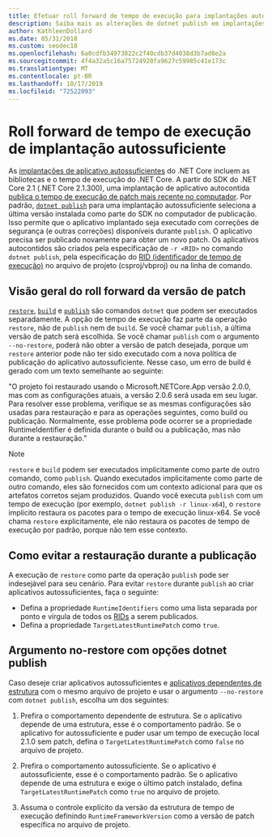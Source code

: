 ```yaml
---
title: Efetuar roll forward de tempo de execução para implantações autocontidas do .NET Core.
description: Saiba mais as alterações de dotnet publish em implantações autossuficientes.
author: KathleenDollard
ms.date: 05/31/2018
ms.custom: seodec18
ms.openlocfilehash: 6a0cdfb34973822c2f40cdb37d4038d3b7ad8e2a
ms.sourcegitcommit: 4f4a32a5c16a75724920fa9627c59985c41e173c
ms.translationtype: MT
ms.contentlocale: pt-BR
ms.lasthandoff: 10/17/2019
ms.locfileid: "72522093"
---
```

# <a name="self-contained-deployment-runtime-roll-forward"></a>Roll forward de tempo de execução de implantação autossuficiente

As [implantações de aplicativo autossuficientes](index.md) do .NET Core incluem as bibliotecas e o tempo de execução do .NET Core. A partir do SDK do .NET Core 2.1 (.NET Core 2.1.300), uma implantação de aplicativo autocontida [publica o tempo de execução de patch mais recente no computador](https://github.com/dotnet/designs/pull/36). Por padrão, [`dotnet publish`](../tools/dotnet-publish.md) para uma implantação autossuficiente seleciona a última versão instalada como parte do SDK no computador de publicação. Isso permite que o aplicativo implantado seja executado com correções de segurança (e outras correções) disponíveis durante `publish`. O aplicativo precisa ser publicado novamente para obter um novo patch. Os aplicativos autocontidos são criados pela especificação de `-r <RID>` no comando `dotnet publish`, pela especificação do [RID (identificador de tempo de execução)](../rid-catalog.md) no arquivo de projeto (csproj/vbproj) ou na linha de comando.

## <a name="patch-version-roll-forward-overview"></a>Visão geral do roll forward da versão de patch

[`restore`](../tools/dotnet-restore.md), [`build`](../tools/dotnet-build.md) e [`publish`](../tools/dotnet-publish.md) são comandos `dotnet` que podem ser executados separadamente. A opção de tempo de execução faz parte da operação `restore`, não de `publish` nem de `build`. Se você chamar `publish`, a última versão de patch será escolhida. Se você chamar `publish` com o argumento `--no-restore`, poderá não obter a versão de patch desejada, porque um `restore` anterior pode não ter sido executado com a nova política de publicação do aplicativo autossuficiente. Nesse caso, um erro de build é gerado com um texto semelhante ao seguinte:

  "O projeto foi restaurado usando o Microsoft.NETCore.App versão 2.0.0, mas com as configurações atuais, a versão 2.0.6 será usada em seu lugar. Para resolver esse problema, verifique se as mesmas configurações são usadas para restauração e para as operações seguintes, como build ou publicação. Normalmente, esse problema pode ocorrer se a propriedade RuntimeIdentifier é definida durante o build ou a publicação, mas não durante a restauração."

> [!NOTE]
> `restore` e `build` podem ser executados implicitamente como parte de outro comando, como `publish`. Quando executados implicitamente como parte de outro comando, eles são fornecidos com um contexto adicional para que os artefatos corretos sejam produzidos. Quando você executa `publish` com um tempo de execução (por exemplo, `dotnet publish -r linux-x64`), o `restore` implícito restaura os pacotes para o tempo de execução linux-x64. Se você chama `restore` explicitamente, ele não restaura os pacotes de tempo de execução por padrão, porque não tem esse contexto.

## <a name="how-to-avoid-restore-during-publish"></a>Como evitar a restauração durante a publicação

A execução de `restore` como parte da operação `publish` pode ser indesejável para seu cenário. Para evitar `restore` durante `publish` ao criar aplicativos autossuficientes, faça o seguinte:

- Defina a propriedade `RuntimeIdentifiers` como uma lista separada por ponto e vírgula de todos os [RIDs](../rid-catalog.md) a serem publicados.
- Defina a propriedade `TargetLatestRuntimePatch` como `true`.

## <a name="no-restore-argument-with-dotnet-publish-options"></a>Argumento no-restore com opções dotnet publish

Caso deseje criar aplicativos autossuficientes e [aplicativos dependentes de estrutura](index.md) com o mesmo arquivo de projeto e usar o argumento `--no-restore` com `dotnet publish`, escolha um dos seguintes:

1. Prefira o comportamento dependente de estrutura. Se o aplicativo depende de uma estrutura, esse é o comportamento padrão. Se o aplicativo for autossuficiente e puder usar um tempo de execução local 2.1.0 sem patch, defina o `TargetLatestRuntimePatch` como `false` no arquivo de projeto.

2. Prefira o comportamento autossuficiente. Se o aplicativo é autossuficiente, esse é o comportamento padrão. Se o aplicativo depende de uma estrutura e exige o último patch instalado, defina `TargetLatestRuntimePatch` como `true` no arquivo de projeto.

3. Assuma o controle explícito da versão da estrutura de tempo de execução definindo `RuntimeFrameworkVersion` como a versão de patch específica no arquivo de projeto.
